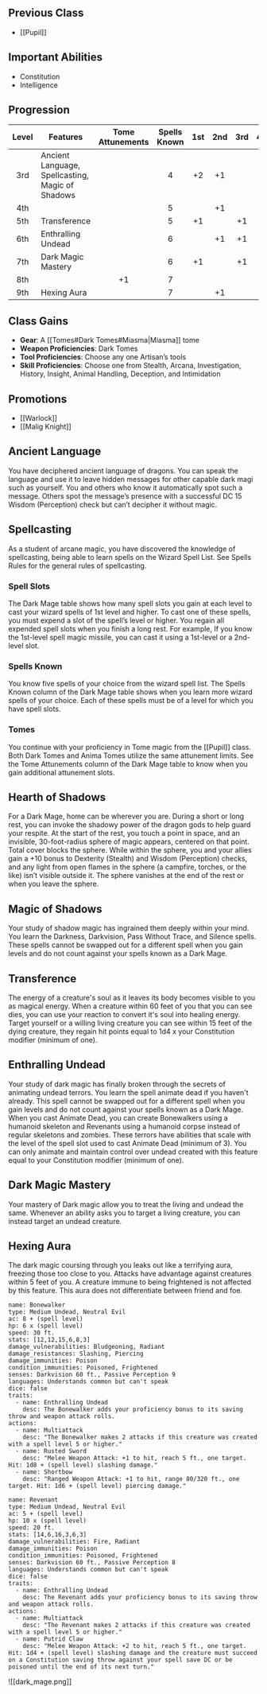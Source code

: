 ## Previous Class
- [[Pupil]]
## Important Abilities
- Constitution
- Intelligence
## Progression
| Level | Features                                         | Tome Attunements | Spells Known | 1st | 2nd | 3rd | 4th | 5th |
| :---: | ------------------------------------------------ | :--------------: | :----------: | :-: | :-: | :-: | :-: | :-: |
|  3rd  | Ancient Language, Spellcasting, Magic of Shadows |                  |      4       | +2  | +1  |     |     |     |
|  4th  |                                                  |                  |      5       |     | +1  |     |     |     |
|  5th  | Transference                                     |                  |      5       | +1  |     | +1  |     |     |
|  6th  | Enthralling Undead                               |                  |      6       |     | +1  | +1  |     |     |
|  7th  | Dark Magic Mastery                               |                  |      6       | +1  |     | +1  | +1  |     |
|  8th  |                                                  |        +1        |      7       |     |     |     | +1  |     |
|  9th  | Hexing Aura                                      |                  |      7       |     | +1  |     | +1  | +1  |
## Class Gains
- **Gear**: A [[Tomes#Dark Tomes#Miasma|Miasma]] tome
- **Weapon Proficiencies**: Dark Tomes
- **Tool Proficiencies**: Choose any one Artisan’s tools
- **Skill Proficiencies**:  Choose one from Stealth, Arcana, Investigation, History, Insight, Animal Handling, Deception, and Intimidation
## Promotions
- [[Warlock]]
- [[Malig Knight]]
## Ancient Language
You have deciphered ancient language of dragons. You can speak the language and use it to leave hidden messages for other capable dark magi such as yourself. You and others who know it automatically spot such a message. Others spot the message’s presence with a successful DC 15 Wisdom (Perception) check but can’t decipher it without magic.
## Spellcasting
As a student of arcane magic, you have discovered the knowledge of spellcasting, being able to learn spells on the Wizard Spell List. See Spells Rules for the general rules of spellcasting.
### Spell Slots
The Dark Mage table shows how many spell slots you gain at each level to cast your wizard spells of 1st level and higher. To cast one of these spells, you must expend a slot of the spell’s level or higher. You regain all expended spell slots when you finish a long rest.
For example, If you know the 1st-level spell magic missile, you can cast it using a 1st-level or a 2nd-level slot.
### Spells Known
You know five spells of your choice from the wizard spell list.
The Spells Known column of the Dark Mage table shows when you learn more wizard spells of your choice. Each of these spells must be of a level for which you have spell slots.
### Tomes
You continue with your proficiency in Tome magic from the [[Pupil]] class. Both Dark Tomes and Anima Tomes utilize the same attunement limits. See the Tome Attunements column of the Dark Mage table to know when you gain additional attunement slots.
## Hearth of Shadows
For a Dark Mage, home can be wherever you are. During a short or long rest, you can invoke the shadowy power of the dragon gods to help guard your respite. At the start of the rest, you touch a point in space, and an invisible, 30-foot-radius sphere of magic appears, centered on that point. Total cover blocks the sphere. While within the sphere, you and your allies gain a +10 bonus to Dexterity (Stealth) and Wisdom (Perception) checks, and any light from open flames in the sphere (a campfire, torches, or the like) isn’t visible outside it.
The sphere vanishes at the end of the rest or when you leave the sphere.
## Magic of Shadows
Your study of shadow magic has ingrained them deeply within your mind.
You learn the Darkness, Darkvision, Pass Without Trace, and Silence spells. These spells cannot be swapped out for a different spell when you gain levels and do not count against your spells known as a Dark Mage.
## Transference
The energy of a creature's soul as it leaves its body becomes visible to you as magical energy.
When a creature within 60 feet of you that you can see dies, you can use your reaction to convert it's soul into healing energy. Target yourself or a willing living creature you can see within 15 feet of the dying creature, they regain hit points equal to 1d4 x your Constitution modifier (minimum of
one).
## Enthralling Undead
Your study of dark magic has finally broken through the secrets of animating undead terrors. You learn the spell animate dead if you haven't already. This spell cannot be swapped out for a different spell when you gain levels and do not count against your spells known as a Dark Mage.
When you cast Animate Dead, you can create Bonewalkers using a humanoid skeleton and Revenants using a humanoid corpse instead of regular skeletons and zombies.
These terrors have abilities that scale with the level of the spell slot used to cast Animate Dead (minimum of 3).
You can only animate and maintain control over undead created with this feature equal to your Constitution modifier (minimum of one).
## Dark Magic Mastery
Your mastery of Dark magic allow you to treat the living and undead the same.
Whenever an ability asks you to target a living creature, you can instead target an undead creature.
## Hexing Aura
The dark magic coursing through you leaks out like a terrifying aura, freezing those too close to you. Attacks have advantage against creatures within 5 feet of you. A creature immune to being frightened is not affected by this feature. This aura does not differentiate between friend and foe.

```statblock
name: Bonewalker
type: Medium Undead, Neutral Evil
ac: 8 + (spell level)
hp: 6 x (spell level)
speed: 30 ft.
stats: [12,12,15,6,8,3]
damage_vulnerabilities: Bludgeoning, Radiant
damage_resistances: Slashing, Piercing
damage_immunities: Poison
condition_immunities: Poisoned, Frightened
senses: Darkvision 60 ft., Passive Perception 9
languages: Understands common but can't speak
dice: false
traits:
  - name: Enthralling Undead
    desc: The Bonewalker adds your proficiency bonus to its saving throw and weapon attack rolls.
actions:
  - name: Multiattack
    desc: "The Bonewalker makes 2 attacks if this creature was created with a spell level 5 or higher."
  - name: Rusted Sword
    desc: "Melee Weapon Attack: +1 to hit, reach 5 ft., one target. Hit: 1d8 + (spell level) slashing damage."
  - name: Shortbow
    desc: "Ranged Weapon Attack: +1 to hit, range 80/320 ft., one target. Hit: 1d6 + (spell level) piercing damage."
```
```statblock
name: Revenant
type: Medium Undead, Neutral Evil
ac: 5 + (spell level)
hp: 10 x (spell level)
speed: 20 ft.
stats: [14,6,16,3,6,3]
damage_vulnerabilities: Fire, Radiant
damage_immunities: Poison
condition_immunities: Poisoned, Frightened
senses: Darkvision 60 ft., Passive Perception 8
languages: Understands common but can't speak
dice: false
traits:
  - name: Enthralling Undead
    desc: The Revenant adds your proficiency bonus to its saving throw and weapon attack rolls.
actions:
  - name: Multiattack
    desc: "The Revenant makes 2 attacks if this creature was created with a spell level 5 or higher."
  - name: Putrid Claw
    desc: "Melee Weapon Attack: +2 to hit, reach 5 ft., one target. Hit: 1d4 + (spell level) slashing damage and the creature must succeed on a Constitution saving throw against your spell save DC or be poisoned until the end of its next turn."
```

![[dark_mage.png]]